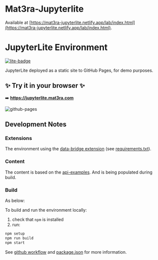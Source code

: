 # Mat3ra-Jupyterlite

Available at [https://mat3ra-jupyterlite.netlify.app/lab/index.html](https://mat3ra-jupyterlite.netlify.app/lab/index.html).

# JupyterLite Environment

[![lite-badge](https://jupyterlite.rtfd.io/en/latest/_static/badge.svg)](https://jupyterlite.github.io/demo)

JupyterLite deployed as a static site to GitHub Pages, for demo purposes.

## ✨ Try it in your browser ✨

➡️ **https://jupyterlite.mat3ra.com**

![github-pages](https://user-images.githubusercontent.com/591645/120649478-18258400-c47d-11eb-80e5-185e52ff2702.gif)

## Development Notes

### Extensions

The environment using the [data-bridge extension](https://github.com/Exabyte-io/mat3ra-jupyterlite-extension-data-bridge) (see [requirements.txt](dependencies/requirements.txt)).

### Content

The content is based on the [api-examples](https://github.com/Exabyte-io/api-examples.git). And is being populated during build.

### Build

As below:

To build and run the environment locally:

1. check that `npm` is installed
2. run:
```bash
npm setup
npm run build
npm start
```

See [github workflow](.github/workflows/deploy.yml) and [package.json](package.json) for more information.
